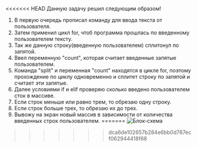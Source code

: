 <<<<<<< HEAD
 Данную задачу решил следующим образом!

1. В первую очередь прописал команду для ввода текста от пользователя.
2. Затем применил цикл for, чтоб программа прошлась по введенному пользователем тексту.
3. Так же данную строку(введенную пользователем) сплитонул по запятой.
4. Ввел переменную "count", которая считает введенные запятые пользователем.
5. Команда "split" и переменная "count" находятся в цикле for, поэтому прохождение по циклу одновременно и сплитет строку по запятой и считает эти запятые.
6. Далее условиями if и elif проверяю сколько введено пользователем сток в массиве.
7. Если строк меньше или равно трем, то обрезаю одну строку.
8. Если строк больше трех, то обрезаю их до трех.
9. Вывожу на экран новый массив в зависимости от количества введенных строк пользователем.
=======
![Блок-схема](https://github.com/Vasylyu/phyton2/assets/145922978/85fee5c6-37c9-4708-bd22-075cae85896f)
>>>>>>> dca6de102657b284e6bb0d787ecf062944418f68
